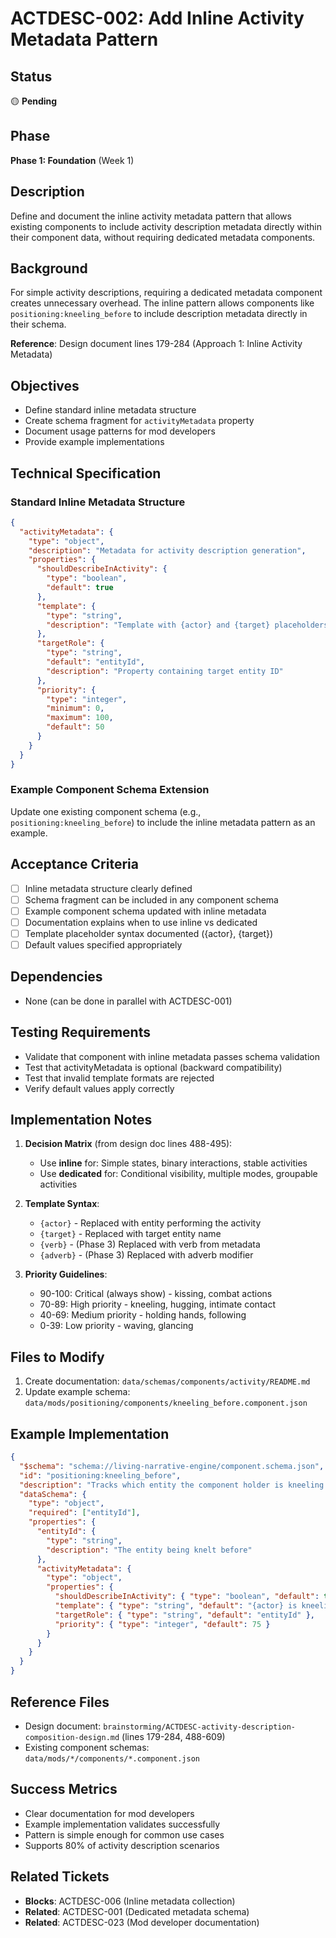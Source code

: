 # ACTDESC-002: Add Inline Activity Metadata Pattern

## Status
🟡 **Pending**

## Phase
**Phase 1: Foundation** (Week 1)

## Description
Define and document the inline activity metadata pattern that allows existing components to include activity description metadata directly within their component data, without requiring dedicated metadata components.

## Background
For simple activity descriptions, requiring a dedicated metadata component creates unnecessary overhead. The inline pattern allows components like `positioning:kneeling_before` to include description metadata directly in their schema.

**Reference**: Design document lines 179-284 (Approach 1: Inline Activity Metadata)

## Objectives
- Define standard inline metadata structure
- Create schema fragment for `activityMetadata` property
- Document usage patterns for mod developers
- Provide example implementations

## Technical Specification

### Standard Inline Metadata Structure
```json
{
  "activityMetadata": {
    "type": "object",
    "description": "Metadata for activity description generation",
    "properties": {
      "shouldDescribeInActivity": {
        "type": "boolean",
        "default": true
      },
      "template": {
        "type": "string",
        "description": "Template with {actor} and {target} placeholders"
      },
      "targetRole": {
        "type": "string",
        "default": "entityId",
        "description": "Property containing target entity ID"
      },
      "priority": {
        "type": "integer",
        "minimum": 0,
        "maximum": 100,
        "default": 50
      }
    }
  }
}
```

### Example Component Schema Extension
Update one existing component schema (e.g., `positioning:kneeling_before`) to include the inline metadata pattern as an example.

## Acceptance Criteria
- [ ] Inline metadata structure clearly defined
- [ ] Schema fragment can be included in any component schema
- [ ] Example component schema updated with inline metadata
- [ ] Documentation explains when to use inline vs dedicated
- [ ] Template placeholder syntax documented ({actor}, {target})
- [ ] Default values specified appropriately

## Dependencies
- None (can be done in parallel with ACTDESC-001)

## Testing Requirements
- Validate that component with inline metadata passes schema validation
- Test that activityMetadata is optional (backward compatibility)
- Test that invalid template formats are rejected
- Verify default values apply correctly

## Implementation Notes
1. **Decision Matrix** (from design doc lines 488-495):
   - Use **inline** for: Simple states, binary interactions, stable activities
   - Use **dedicated** for: Conditional visibility, multiple modes, groupable activities

2. **Template Syntax**:
   - `{actor}` - Replaced with entity performing the activity
   - `{target}` - Replaced with target entity name
   - `{verb}` - (Phase 3) Replaced with verb from metadata
   - `{adverb}` - (Phase 3) Replaced with adverb modifier

3. **Priority Guidelines**:
   - 90-100: Critical (always show) - kissing, combat actions
   - 70-89: High priority - kneeling, hugging, intimate contact
   - 40-69: Medium priority - holding hands, following
   - 0-39: Low priority - waving, glancing

## Files to Modify
1. Create documentation: `data/schemas/components/activity/README.md`
2. Update example schema: `data/mods/positioning/components/kneeling_before.component.json`

## Example Implementation
```json
{
  "$schema": "schema://living-narrative-engine/component.schema.json",
  "id": "positioning:kneeling_before",
  "description": "Tracks which entity the component holder is kneeling before",
  "dataSchema": {
    "type": "object",
    "required": ["entityId"],
    "properties": {
      "entityId": {
        "type": "string",
        "description": "The entity being knelt before"
      },
      "activityMetadata": {
        "type": "object",
        "properties": {
          "shouldDescribeInActivity": { "type": "boolean", "default": true },
          "template": { "type": "string", "default": "{actor} is kneeling before {target}" },
          "targetRole": { "type": "string", "default": "entityId" },
          "priority": { "type": "integer", "default": 75 }
        }
      }
    }
  }
}
```

## Reference Files
- Design document: `brainstorming/ACTDESC-activity-description-composition-design.md` (lines 179-284, 488-609)
- Existing component schemas: `data/mods/*/components/*.component.json`

## Success Metrics
- Clear documentation for mod developers
- Example implementation validates successfully
- Pattern is simple enough for common use cases
- Supports 80% of activity description scenarios

## Related Tickets
- **Blocks**: ACTDESC-006 (Inline metadata collection)
- **Related**: ACTDESC-001 (Dedicated metadata schema)
- **Related**: ACTDESC-023 (Mod developer documentation)
